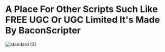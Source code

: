 # A Place For Other Scripts Such Like FREE UGC Or UGC Limited It's Made By BaconScripter

![standard (3)](https://github.com/thanhdat4461/BaconScripter/assets/125394392/34bfb5b0-f615-4657-b721-dbf7149c318e)

